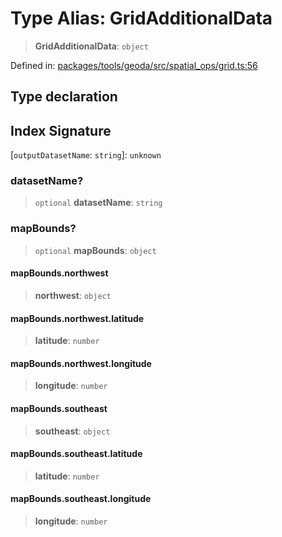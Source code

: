 # Type Alias: GridAdditionalData

> **GridAdditionalData**: `object`

Defined in: [packages/tools/geoda/src/spatial\_ops/grid.ts:56](https://github.com/geodaopenjs/openassistant/blob/0a6a7e7306d75a25dc968b3117f04cb7bd613bec/packages/tools/geoda/src/spatial_ops/grid.ts#L56)

## Type declaration

## Index Signature

\[`outputDatasetName`: `string`\]: `unknown`

### datasetName?

> `optional` **datasetName**: `string`

### mapBounds?

> `optional` **mapBounds**: `object`

#### mapBounds.northwest

> **northwest**: `object`

#### mapBounds.northwest.latitude

> **latitude**: `number`

#### mapBounds.northwest.longitude

> **longitude**: `number`

#### mapBounds.southeast

> **southeast**: `object`

#### mapBounds.southeast.latitude

> **latitude**: `number`

#### mapBounds.southeast.longitude

> **longitude**: `number`
